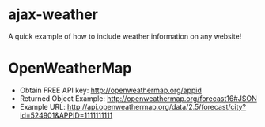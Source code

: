 # ajax-weather

A quick example of how to include weather information on any website!

# OpenWeatherMap

* Obtain FREE API key: http://openweathermap.org/appid
* Returned Object Example: http://openweathermap.org/forecast16#JSON
* Example URL: http://api.openweathermap.org/data/2.5/forecast/city?id=524901&APPID=1111111111
